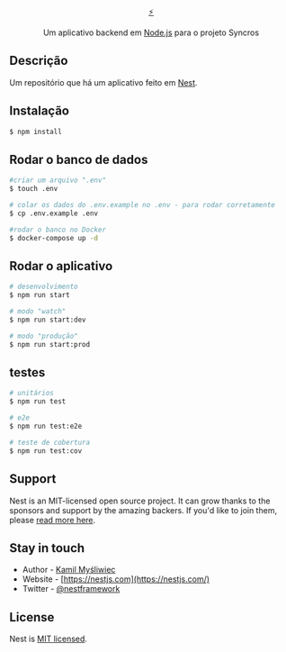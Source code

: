 <p align="center">
  <a href="https://github.com/Cauezins/syncros" target="blank">⚡</a>
</p>


  <p align="center">Um aplicativo backend em <a href="http://nodejs.org" target="_blank">Node.js</a> para o projeto Syncros</p>
    <p align="center">

## Descrição

Um repositório que há um aplicativo feito em [Nest](https://github.com/nestjs/nest).

## Instalação

```bash
$ npm install
```
## Rodar o banco de dados

```bash 
#criar um arquivo ".env"
$ touch .env

# colar os dados do .env.example no .env - para rodar corretamente
$ cp .env.example .env

#rodar o banco no Docker
$ docker-compose up -d
```

## Rodar o aplicativo

```bash
# desenvolvimento
$ npm run start

# modo "watch"
$ npm run start:dev

# modo "produção"
$ npm run start:prod
```

## testes

```bash
# unitários
$ npm run test

# e2e
$ npm run test:e2e

# teste de cobertura
$ npm run test:cov
```

## Support

Nest is an MIT-licensed open source project. It can grow thanks to the sponsors and support by the amazing backers. If you'd like to join them, please [read more here](https://docs.nestjs.com/support).

## Stay in touch

- Author - [Kamil Myśliwiec](https://kamilmysliwiec.com)
- Website - [https://nestjs.com](https://nestjs.com/)
- Twitter - [@nestframework](https://twitter.com/nestframework)

## License

Nest is [MIT licensed](LICENSE).
